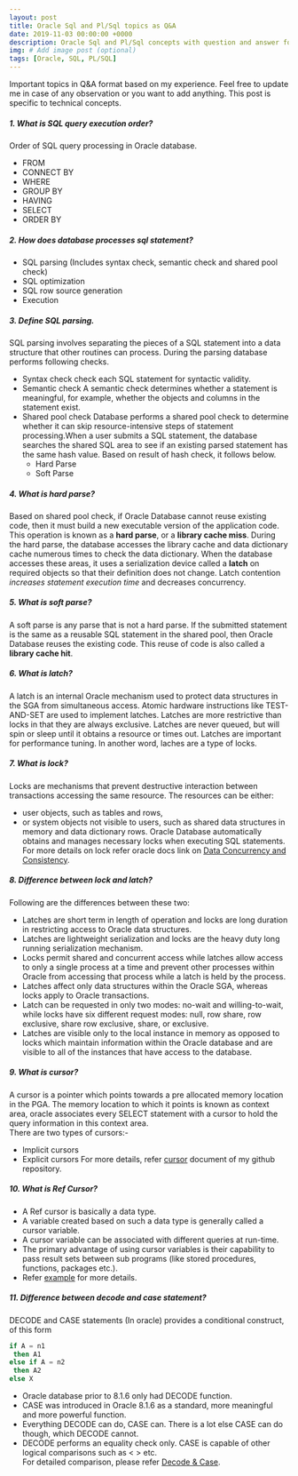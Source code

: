 ```yaml
---
layout: post
title: Oracle Sql and Pl/Sql topics as Q&A
date: 2019-11-03 00:00:00 +0000
description: Oracle Sql and Pl/Sql concepts with question and answer for interview preperation
img: # Add image post (optional)
tags: [Oracle, SQL, PL/SQL]
---
```

Important topics in Q&A format based on my experience. Feel free to update me in case of any observation or you want to add anything. This post is specific to technical concepts.

##### 1. What is SQL query execution order?    
Order of SQL query processing in Oracle database.  
  * FROM 
  * CONNECT BY 
  * WHERE 
  * GROUP BY 
  * HAVING 
  * SELECT 
  * ORDER BY
  
##### 2. How does database processes sql statement?
  * SQL parsing (Includes syntax check, semantic check and shared pool check)
  * SQL optimization
  * SQL row source generation
  * Execution

##### 3. Define SQL parsing.
SQL parsing involves separating the pieces of a SQL statement into a data structure that other routines can process. During the parsing database performs following checks.  
  * Syntax check
    check each SQL statement for syntactic validity.    
  * Semantic check
    A semantic check determines whether a statement is meaningful, for example, whether the objects and columns in the statement exist.
  * Shared pool check
    Database performs a shared pool check to determine whether it can skip resource-intensive steps of statement processing.When a user submits a SQL statement, the database searches the shared SQL area to see if an existing parsed statement has the same hash value. Based on result of hash check, it follows below.
    * Hard Parse
    * Soft Parse

##### 4. What is hard parse?
Based on shared pool check, if Oracle Database cannot reuse existing code, then it must build a new executable version of the application code. This operation is known as a **hard parse**, or a **library cache miss**. During the hard parse, the database accesses the library cache and data dictionary cache numerous times to check the data dictionary. When the database accesses these areas, it uses a serialization device called a **latch** on required objects so that their definition does not change. Latch contention *increases statement execution time* and decreases concurrency.  

##### 5. What is soft parse?
A soft parse is any parse that is not a hard parse. If the submitted statement is the same as a reusable SQL statement in the shared pool, then Oracle Database reuses the existing code. This reuse of code is also called a **library cache hit**.  

##### 6. What is latch?
A latch is an internal Oracle mechanism used to protect data structures in the SGA from simultaneous access. Atomic hardware instructions like TEST-AND-SET are used to implement latches. Latches are more restrictive than locks in that they are always exclusive. Latches are never queued, but will spin or sleep until it obtains a resource or times out. Latches are important for performance tuning.
In another word, laches are a type of locks.

##### 7. What is lock?
Locks are mechanisms that prevent destructive interaction between transactions accessing the same resource. The resources can be either:
  * user objects, such as tables and rows,
  * or system objects not visible to users, such as shared data structures in memory and data dictionary rows.
Oracle Database automatically obtains and manages necessary locks when executing SQL statements. For more details on lock refer oracle docs link on [Data Concurrency and Consistency](https://docs.oracle.com/database/121/CNCPT/consist.htm).

##### 8. Difference between lock and latch?  
Following are the differences between these two:  
  * Latches are short term in length of operation and locks are long duration in restricting access to Oracle data structures.
  * Latches are lightweight serialization and locks are the heavy duty long running serialization mechanism.
  * Locks permit shared and concurrent access while latches allow access to only a single process at a time and prevent other processes within Oracle from accessing that process while a latch is held by the process.
  * Latches affect only data structures within the Oracle SGA, whereas locks apply to Oracle transactions.
  * Latch can be requested in only two modes: no-wait and willing-to-wait, while locks have six different request modes: null, row share, row exclusive, share row exclusive, share, or exclusive.
  * Latches are visible only to the local instance in memory as opposed to locks which maintain information within the Oracle database and are visible to all of the instances that have access to the database.
   
##### 9. What is cursor?
A cursor is a pointer which points towards a pre allocated memory location in the PGA. The memory location to which it points is known as context area, oracle associates every SELECT statement with a cursor to hold the query information in this context area.  
There are two types of cursors:-    
  * Implicit cursors    
  * Explicit cursors
For more details, refer [cursor](https://github.com/rajnathsah/Oracle-Scripts-and-Notes/blob/master/Notes/Cursor.md) document of my github repository.

##### 10. What is Ref Cursor?
  * A Ref cursor is basically a data type. 
  * A variable created based on such a data type is generally called a cursor variable. 
  * A cursor variable can be associated with different queries at run-time. 
  * The primary advantage of using cursor variables is their capability to pass result sets between sub programs (like stored procedures, functions, packages etc.).
  * Refer [example](https://github.com/rajnathsah/Oracle-Scripts-and-Notes/blob/master/Notes/ref_cursor.md) for more details.
##### 11. Difference between decode and case statement?
DECODE and CASE statements (In oracle) provides a conditional construct, of this form
```sql
if A = n1 
 then A1
else if A = n2 
 then A2
else X
```
* Oracle database prior to 8.1.6 only had DECODE function.
* CASE was introduced in Oracle 8.1.6 as a standard, more meaningful and more powerful function.
* Everything DECODE can do, CASE can. There is a lot else CASE can do though, which DECODE cannot.
* DECODE performs an equality check only. CASE is capable of other logical comparisons such as < > etc.  
For detailed comparison, please refer [Decode & Case](https://github.com/rajnathsah/Oracle-Scripts-and-Notes/blob/master/Notes/Decode%20and%20Case.md).
